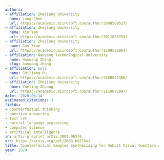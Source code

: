 ```yaml
---
authors:
- affiliation: Zhejiang University
  name: Long Chen
  url: https://academic.microsoft.com/author/2998568517/
- affiliation: Zhejiang University
  name: Xin Yan
  url: https://academic.microsoft.com/author/3011873753/
- affiliation: Zhejiang University
  name: Jun Xiao
  url: https://academic.microsoft.com/author/2309571964/
- affiliation: Nanyang Technological University
  name: Hanwang Zhang
  slug: hanwang_zhang
- affiliation: null
  name: Shiliang Pu
  url: https://academic.microsoft.com/author/2808042386/
- affiliation: Zhejiang University
  name: Yueting Zhuang
  url: https://academic.microsoft.com/author/2110072997/
date: '2020-03-14'
estimated_citations: 3
fields:
- counterfactual thinking
- question answering
- test set
- natural language processing
- computer science
- artificial intelligence
in: arXiv preprint arXiv:2003.06576
src: https://arxiv.org/pdf/2003.06576v1
title: Counterfactual Samples Synthesizing for Robust Visual Question Answering
year: 2020
---
```


